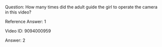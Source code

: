 Question: How many times did the adult guide the girl to operate the camera in this video?

Reference Answer: 1

Video ID: 9094000959

Answer: 2

